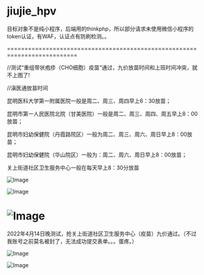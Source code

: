# jiujie_hpv

目标对象不是纯小程序，后端用的thinkphp，所以部分请求未使用微信小程序的token认证，有WAF，认证点有防刷检测。。

==========================================================================

//测试“重组带状疱疹（CHO细胞）疫苗“通过，九价放苗时间和上班时间冲突，就不上图了!

//滇医通放苗时间

昆明医科大学第一附属医院一般是周二、周三、周四早上6：30放苗；

昆明市第一人民医院北院（甘美医院）一般是周二、周三、周四、周五早上8：00放苗；

昆明市妇幼保健院（丹霞路院区）一般为周二、周三、周六、周日早上8：00放苗；

昆明市妇幼保健院（华山院区）一般为：周二、周六、周日早上8：00放苗；

关上街道社区卫生服务中心一般在每天早上8：30分放苗


![Image](https://s3.bmp.ovh/imgs/2022/04/10/e10c3133b74b4a5b.png)

![Image](https://s3.bmp.ovh/imgs/2022/04/10/970f224b603b7a17.png)

![Image](https://s3.bmp.ovh/imgs/2022/04/10/3624564d22f7e40a.png)
==========================================================================

2022年4月14日晚测试，抢关上街道社区卫生服务中心（疫苗）九价通过。（不过我账号之前莫名被封了，无法成功提交表单。。。蛋疼。）

![Image](https://s3.bmp.ovh/imgs/2022/04/14/d1b181570bc08fa5.png)

![Image](https://s3.bmp.ovh/imgs/2022/04/14/4e51c9862762dcc4.png)
